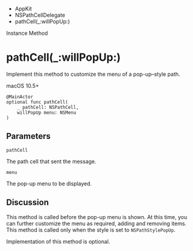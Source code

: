 

- AppKit
- NSPathCellDelegate
-  pathCell(\_:willPopUp:) 

Instance Method

# pathCell(\_:willPopUp:)

Implement this method to customize the menu of a pop-up–style path.

macOS 10.5+

``` source
@MainActor
optional func pathCell(
    _ pathCell: NSPathCell,
    willPopUp menu: NSMenu
)
```

## Parameters 

`pathCell`  

The path cell that sent the message.

`menu`  

The pop-up menu to be displayed.

## Discussion

This method is called before the pop-up menu is shown. At this time, you can further customize the menu as required, adding and removing items. This method is called only when the style is set to `NSPathStylePopUp`.

Implementation of this method is optional.

